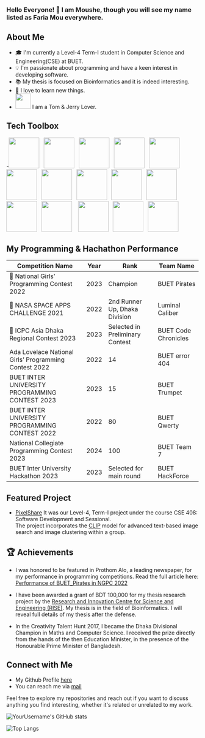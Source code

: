 ### Hello Everyone! 👋 I am Moushe, though you will see my name listed as Faria Mou everywhere.

## About Me
- 🎓 I'm currently a Level-4 Term-I student in Computer Science and Engineering(CSE) at BUET.
- 💡  I'm passionate about programming and have a keen interest in developing software.
- 📚 My thesis is focused on Bioinformatics and it is indeed interesting. 
- 🌱 I love to learn new things.
- <img src="https://images-wixmp-ed30a86b8c4ca887773594c2.wixmp.com/f/a504c732-2487-47cd-9380-d08f32a02454/dbqd0wh-0deffa14-4a5f-4640-9fe7-9328a1289c51.png?token=eyJ0eXAiOiJKV1QiLCJhbGciOiJIUzI1NiJ9.eyJzdWIiOiJ1cm46YXBwOjdlMGQxODg5ODIyNjQzNzNhNWYwZDQxNWVhMGQyNmUwIiwiaXNzIjoidXJuOmFwcDo3ZTBkMTg4OTgyMjY0MzczYTVmMGQ0MTVlYTBkMjZlMCIsIm9iaiI6W1t7InBhdGgiOiJcL2ZcL2E1MDRjNzMyLTI0ODctNDdjZC05MzgwLWQwOGYzMmEwMjQ1NFwvZGJxZDB3aC0wZGVmZmExNC00YTVmLTQ2NDAtOWZlNy05MzI4YTEyODljNTEucG5nIn1dXSwiYXVkIjpbInVybjpzZXJ2aWNlOmZpbGUuZG93bmxvYWQiXX0.PqXHW-XCbKzeaP2WENm5VRpbWDwdQjPO-RA3eIkOjzk" width="40" height="40"> I am a Tom & Jerry Lover. 

##  Tech Toolbox
  -<img src="https://cdn4.iconfinder.com/data/icons/logos-and-brands/512/267_Python_logo-128.png" width="80" height="80">&nbsp;&nbsp;
  <img src="https://cdn4.iconfinder.com/data/icons/logos-and-brands/512/181_Java_logo_logos-128.png" width="80" height="80">&nbsp;&nbsp;
  <img src="https://cdn2.iconfinder.com/data/icons/designer-skills/128/code-programming-javascript-software-develop-command-language-128.png" width="80" height="80">&nbsp;&nbsp;
  <img src="https://cdn1.iconfinder.com/data/icons/buno-programming-files/32/c_file_programming_format_document-128.png" width="80" height="80">&nbsp;&nbsp;
  <img src="https://cdn3.iconfinder.com/data/icons/iconpark-vol-9/48/handle-c-128.png" width="80" height="80">&nbsp;&nbsp;
  <img src="https://w7.pngwing.com/pngs/657/27/png-transparent-postgresql-original-wordmark-logo-icon-thumbnail.png" width="80" height="80">&nbsp;&nbsp;
  <img src="https://fiverr-res.cloudinary.com/images/q_auto,f_auto/gigs/158632074/original/4b0770b0ea6343fe7fa24999a80d9e7f9041c588/develop-your-website-or-web-application-with-svelte.png" width="80" height="80">&nbsp;&nbsp;
  <img src="https://seeklogo.com/images/T/tensorflow-logo-AE5100E55E-seeklogo.com.png" width="80" height="80">&nbsp;&nbsp;
  <img src="https://cdn4.iconfinder.com/data/icons/logos-3/454/nodejs-new-pantone-white-512.png" width="80" height="80">&nbsp;&nbsp;
   <img src="https://static-00.iconduck.com/assets.00/html-5-icon-726x1024-evem6gg5.png" width="80" height="80">&nbsp;&nbsp;
    <img src="https://cdn-icons-png.flaticon.com/512/919/919826.png" width="80" height="80">&nbsp;&nbsp;
    <img src="https://encrypted-tbn0.gstatic.com/images?q=tbn:ANd9GcRsQj0hduxaEy__M-5Q7s8QxV9vXON9ML27BKcAyK57yA&s" width="80" height="80">&nbsp;&nbsp;&nbsp;
     <img src="https://static-00.iconduck.com/assets.00/arduino-icon-2048x1397-pmu0lemh.png" width="80" height="80">&nbsp;&nbsp;
      <img src="https://encrypted-tbn0.gstatic.com/images?q=tbn:ANd9GcT495SlfdbhfosQjmsInc89C97TtcwvKyqK33Wl6Xywxw&s" width="80" height="80">&nbsp;&nbsp;
      <img src="https://fiverr-res.cloudinary.com/images/t_main1,q_auto,f_auto,q_auto,f_auto/gigs/278922714/original/4b2afbe452a924ebe86166e7a535f81ce3811fd5/pcb-schematics-design-using-proteus-software.jpeg" width="80" height="80">

## My Programming & Hachathon Performance

| Competition Name | Year | Rank | Team Name | 
|------------------|------|------|-----------|
| 🌟 National Girls’ Programming Contest 2022   | 2023 | Champion  | BUET Pirates |
| 🌟 NASA SPACE APPS CHALLENGE 2021   | 2022 | 2nd Runner Up, Dhaka Division  | Luminal Caliber |
| 🌟 ICPC Asia Dhaka Regional Contest 2023 | 2023 | Selected in Preliminary Contest | BUET Code Chronicles|
| Ada Lovelace National Girls’ Programming Contest 2022  | 2022 | 14  | BUET error 404 |
| BUET INTER UNIVERSITY PROGRAMMING CONTEST 2023 | 2023 | 15 | BUET Trumpet|
| BUET INTER UNIVERSITY PROGRAMMING CONTEST 2022 | 2022 | 80 | BUET Qwerty|
| National Collegiate Programming Contest 2023 | 2024 | 100 |  BUET Team 7|
| BUET Inter University Hackathon 2023 | 2023 | Selected for main round |  BUET HackForce |

  ## Featured Project
  -  [PixelShare](https://www.pixelshare.site/login)
  It was our Level-4, Term-I project under the course CSE 408: Software Development and Sessional. <br>The project incorporates the [CLIP](https://openai.com/index/clip/) model for advanced text-based image search and image clustering within a group.


## 🏆 Achievements

-  I was honored to be featured in Prothom Alo, a leading newspaper, for my performance in programming competitions.
    Read the full article here: [Performance of BUET_Pirates in NGPC 2022](https://www.prothomalo.com/lifestyle/zldk32um72)

-  I have been awarded a grant of BDT 100,000 for my thesis research project by the [Research and Innovation Centre for Science and Engineering (RISE)](https://rise.buet.ac.bd/#/). My thesis is in the field of Bioinformatics. I will reveal full details of my thesis after the defense.
-  In the Creativity Talent Hunt 2017, I became the Dhaka Divisional Champion in Maths and Computer Science. I received the prize directly from the hands of the then Education Minister, in the presence of the Honourable Prime Minister of Bangladesh.




   


  


## Connect with Me

- My Github Profile [here](https://github.com/f12-mou)
- You can reach me via [mail](mailto:faria12mou@gmail.com)

Feel free to explore my repositories and reach out if you want to discuss anything you find interesting, whether it's related or unrelated to my work.



![YourUsername's GitHub stats](https://github-readme-stats.vercel.app/api?username=f12-mou&show_icons=true&theme=radical)

![Top Langs](https://github-readme-stats.vercel.app/api/top-langs/?username=f12-mou&layout=compact&theme=dracula)




